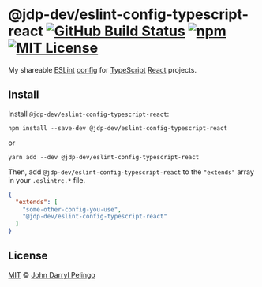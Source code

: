 # @jdp-dev/eslint-config-typescript-react [![GitHub Build Status][shield-github-build-status]][shield-github-build-status] [![npm][shield-npm]][npm] [![MIT License][shield-license]][license]

My shareable [ESLint](https://eslint.org/)
[config](https://eslint.org/docs/user-guide/configuring) for
[TypeScript](https://www.typescriptlang.org/) [React](https://reactjs.org/)
projects.

## Install

Install `@jdp-dev/eslint-config-typescript-react`:

```shell script
npm install --save-dev @jdp-dev/eslint-config-typescript-react
```

or

```shell script
yarn add --dev @jdp-dev/eslint-config-typescript-react
```

Then, add `@jdp-dev/eslint-config-typescript-react` to the `"extends"` array in
your `.eslintrc.*` file.

<!-- prettier-ignore -->
```json
{
  "extends": [
    "some-other-config-you-use",
    "@jdp-dev/eslint-config-typescript-react"
  ]
}
```

## License

[MIT][license] &copy; [John Darryl Pelingo][me]

[license]: ../../LICENSE
[me]: https://johndpelingo.com/
[npm]: https://npmjs.org/package/@jdp-dev/eslint-config-typescript-react
[shield-github-build-status]:
  https://github.com/john-d-pelingo/jdp-scripts/workflows/npm-publish/badge.svg
[shield-license]: https://img.shields.io/badge/License-MIT-lavender.svg
[shield-npm]:
  https://img.shields.io/npm/v/@jdp-dev/eslint-config-typescript-react.svg
